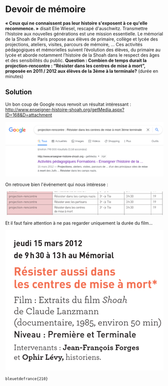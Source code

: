 # Devoir de mémoire

**« Ceux qui ne connaissent pas leur histoire s'exposent à ce qu'elle recommence. »** disait Elie Wiesel, rescapé d'auschwitz. Transmettre l’histoire aux nouvelles générations est une mission  essentielle. Le mémorial de la Shoah de Paris propose aux élèves de  primaire, collège et lycée des projections, ateliers, visites, parcours  de mémoire, … Ces activités pédagogiques et mémorielles suivent l’évolution des  élèves, du primaire au lycée et aborde notamment l’histoire de la Shoah  dans le respect des âges et des sensibilités du public. **Question : Combien de temps durait la projection-rencontre :  “Résister dans les centres de mise à mort”, proposée en 2011 / 2012 aux  élèves de la 3ème à la terminale?** (durée en minutes)

## Solution

Un bon coup de Google nous renvoit un résultat intéressant : http://www.enseigner-histoire-shoah.org/getMedia.aspx?ID=168&D=attachment

![image-20220507223034919](img/image-20220507223034919.png)

On retrouve bien l'événement qui nous intéresse :

![image-20220507223300910](img/image-20220507223300910.png)

Et il faut faire attention à ne pas regarder uniquement la durée du film...

![image-20220507223356586](img/image-20220507223356586.png)

```
bleuetdefrance{210}
```

